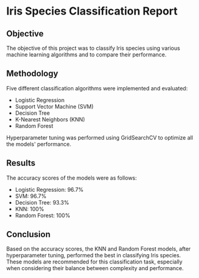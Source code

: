 # Iris Species Classification Report

## Objective
The objective of this project was to classify Iris species using various machine learning algorithms and to compare their performance.

## Methodology
Five different classification algorithms were implemented and evaluated:

- Logistic Regression
- Support Vector Machine (SVM)
- Decision Tree
- K-Nearest Neighbors (KNN)
- Random Forest
  
Hyperparameter tuning was performed using GridSearchCV to optimize all the models' performance.

## Results
The accuracy scores of the models were as follows:

- Logistic Regression: 96.7%
- SVM: 96.7%
- Decision Tree: 93.3%
- KNN: 100%
- Random Forest: 100%

## Conclusion
Based on the accuracy scores, the KNN and Random Forest models, after hyperparameter tuning, performed the best in classifying Iris species. These models are recommended for this classification task, especially when considering their balance between complexity and performance.
